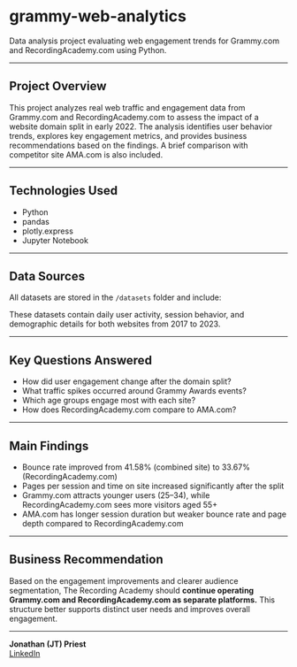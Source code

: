 # grammy-web-analytics
Data analysis project evaluating web engagement trends for Grammy.com and RecordingAcademy.com using Python.

---

## Project Overview

This project analyzes real web traffic and engagement data from Grammy.com and RecordingAcademy.com to assess the impact of a website domain split in early 2022. The analysis identifies user behavior trends, explores key engagement metrics, and provides business recommendations based on the findings. A brief comparison with competitor site AMA.com is also included.

---

## Technologies Used

- Python
- pandas
- plotly.express
- Jupyter Notebook

---

## Data Sources

All datasets are stored in the `/datasets` folder and include:

These datasets contain daily user activity, session behavior, and demographic details for both websites from 2017 to 2023.

---

## Key Questions Answered

- How did user engagement change after the domain split?
- What traffic spikes occurred around Grammy Awards events?
- Which age groups engage most with each site?
- How does RecordingAcademy.com compare to AMA.com?

---

## Main Findings

- Bounce rate improved from 41.58% (combined site) to 33.67% (RecordingAcademy.com)
- Pages per session and time on site increased significantly after the split
- Grammy.com attracts younger users (25–34), while RecordingAcademy.com sees more visitors aged 55+
- AMA.com has longer session duration but weaker bounce rate and page depth compared to RecordingAcademy.com

---

## Business Recommendation

Based on the engagement improvements and clearer audience segmentation, The Recording Academy should **continue operating Grammy.com and RecordingAcademy.com as separate platforms.** This structure better supports distinct user needs and improves overall engagement.

---

**Jonathan (JT) Priest**  
[LinkedIn](https://www.linkedin.com/in/jtpriest)
